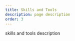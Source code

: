 ```yaml
---
title: Skills and Tools
description: page description
order: 3
---
```


skills and tools description

<script>
export default {
head: {
    title: 'Skills and Tools',
    meta: [
      {
        hid: 'description',
        name: 'description',
        content: 'page description'
      }
    ],
  }
}
</script>
